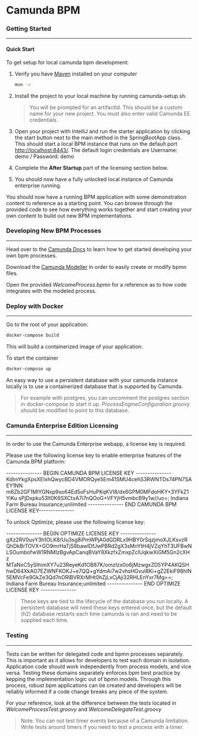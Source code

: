 # Camunda BPM

### Getting Started
---
#### Quick Start
To get setup for local camunda bpm development:

1)  Verify you have [Maven](https://maven.apache.org/download.cgi) installed on your computer 
    ```bash
    mvn -v
    ```
    
2)  Install the project to your local machine by running camunda-setup.sh.
    > You will be prompted for an artifactId. This should be a custom name for your new project.
    > You must also enter valid Camunda EE credentials.

4) Open your project with IntelliJ and run the starter application by clicking the
    start button next to the main method in the SpringBootApp class. This should start a
    local BPM instance that runs on the default port [http://localhost:8443/](http://localhost:8443/).
    The default login credentials are Username: demo / Password: demo
    
5) Complete the **After Startup** part of the licensing section below.

6) You should now have a fully unlocked local instance of Camunda enterprise running.

You should now have a running BPM application with some demonstration content to reference
as a starting point. You can browse through the provided code to see how everything works together
and start creating your own content to build out new BPM implementations.

### Developing New BPM Processes
---
Head over to the [Camunda Docs](https://docs.camunda.org/manual/latest/) to learn how to get started developing
your own bpm processes.

Download the [Camunda Modeller](https://camunda.com/download/modeler/) in order to easily create or
modify bpmn files.

Open the provided *WelcomeProcess.bpmn* for a reference as to how code integrates with the modeled process.

### Deploy with Docker
---
Go to the root of your application:
```bash
docker-compose build
```

This will build a containerized image of your application.

To start the container
```bash
docker-compose up
```

An easy way to use a persistent database with your camunda instance locally
is to use a containerized database that is supported by Camunda.
> For example with postgres, you can uncomment the postgres section in docker-compose to start it up.
> *ProcessEngineConfiguration.groovy* should be modified to point to this database.

### Camunda Enterprise Edition Licensing
---
In order to use the Camunda Enterprise webapp, a license key is required.

Please use the following license key to enable enterprise features of the Camunda BPM platform:

--------------- BEGIN CAMUNDA BPM LICENSE KEY ---------------
KdlmYkgXpsXEIxhQwycBD4VMORQye5Em41SMU4cehS3RWNTDs74PN7SAEY1NN
m6Zb2GF1MlYGNxp9xo64Ed5oFsHuPKqKVI8/dx6GPM0MFdoHKY+3YFkZ1YiKu
sPjDxpku53lt0K6SXCtxA7i7nQOoG+VFYjH5vmbcB9y1w//uo=; Indiana Farm Bureau
Insurance;unlimited
--------------- END CAMUNDA BPM LICENSE KEY---------------

To unlock Optimize, please use the following license key:

--------------- BEGIN OPTIMIZE LICENSE KEY ---------------
gXz2RV0uvY3h1OLK8/Uu3sg8iPmWPjA0dGDRLx9HBY0rSqzjmoXJLKsvzR
QhDkBrTOVX+GO9mrHaTjS8bawIDfJwPBRd2gX3sMnYtH4jVZqYhT3UFBwN
LSOumbofwW1RNMIzBgvApCanqBVaY8XkzfxZmxpZclUqkwXiGM5Gn2cXHz
MTaNxC5ySlhimXY7u23ReyeKd1OB87K/omzIzx0o6jMzwgxZD5YP4AKQSH
hwD64XkAO7EZWNFKOKJ+e7QQ+gYdmAi7w2vhsHGvuI8Ki+gZ2EkiF98hlN
5EMVcFe9GkZe3Qd7nORlBVRXrMHt0hZjLxCjAji32RHLEnYxr7Mg==;
Indiana Farm Bureau Insurance;unlimited
---------------  END OPTIMIZE LICENSE KEY  ---------------

> These keys are tied to the lifecycle of the database you run locally.
> A persistent database will need these keys entered once, but the default (h2)
> database restarts each time camunda is ran and need to be supplied each time.

### Testing
---
Tests can be written for delegated code and bpmn processes separately. This is important
as it allows for developers to test each domain in isolation. Application code should work
independently from process models, and vice versa. Testing these domains separately enforces
bpm best practice by kepping the implementation logic out of bpmn models. Through this process,
robust bpm applications can be created and developers will be reliably informed if a code change
breaks any piece of the system.

For your reference, look at the difference between the tests located in *WelcomeProcessTest.groovy*
and *WelcomeDelegateTest.groovy*

> Note: You can not test timer events because of a Camunda limitation.
> Write tests around timers if you need to test a process with a timer.